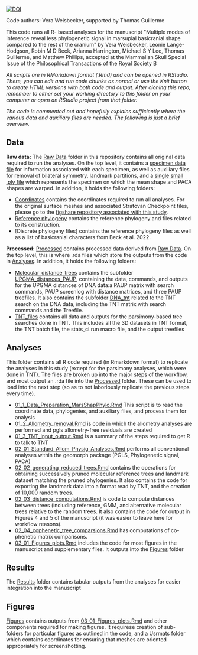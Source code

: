 
<a href="https://zenodo.org/badge/latestdoi/578834231"><img src="https://zenodo.org/badge/578834231.svg" alt="DOI"></a>

Code authors: Vera Weisbecker, supported by Thomas Guillerme

This code runs all R- based analyses for the manuscript "Multiple modes of inference reveal less phylogenetic signal in marsupial basicranial shape compared to the rest of the cranium" by Vera Weisbecker, Leonie Lange-Hodgson, Robin M D Beck, Arianna Harrington, Michael S Y Lee, Thomas Guillerme, and Matthew Phillips, accepted at the Mammalian Skull Special Issue of the Philosophical Transactions of the Royal Society B


*All scripts are in RMarkdown format (.Rmd) and can be opened in RStudio. There, you can edit and run code chunks as normal or use the Knit button to create HTML versions with both code and output. After cloning this repo, remember to either set your working directory to this folder on your computer or open an RStudio project from that folder.*

*The code is commented out and hopefully explains sufficiently where the various data and auxiliary files are needed. The following is just a brief overview.*

## Data
**Raw data:**
The [Raw Data](/Data/Raw/) folder in this repository contains all original data required to run the analyses. On the top level, it contains a [specimen data file](/Data/Raw/Species_classifier) for information associated with each specimen, as well as auxiliary files for removal of bilateral symmetry, landmark partitions, and a [single small .ply file](/Data/Raw/Marmosa_murina_MVZ197429_downsampled.ply) which represents the specimen on which the mean shape and PACA shapes are warped. In addition, it holds the following folders:

* [Coordinates](/Data/Raw/Coordinates/) contains the coordinates required to run all analyses. For the original surface meshes and associated Stratovan Checkpoint files, please go to the [figshare repository associated with this study](https://figshare.com/s/6b8027a0f0e7df492d09).
* [Reference phylogeny](/Data/Raw/Reference_phylogeny/) contains the reference phylogeny and files related to its construction.
* [Discrete phylogeny files] contains the reference phylogeny files as well as a list of basicranial characters from Beck et al. 2022.

**Processed:**
[Processed](/Data/Processed/) contains processed data derived from [Raw Data](/Data/Raw/). On the top level, this is where .rda files which store the outputs from the code in [Analyses](/Analyses/). In addition, it holds the following folders: 

* [Molecular_distance_trees](/Data/Processed/Molecular_distance_trees) contains the subfolder [UPGMA_distances_PAUP](/Data/Processed/Molecular_distance_trees/UPGMA_distances_PAUP), containing the data, commands, and outputs for the UPGMA distances of DNA data:a PAUP matrix with search commands, PAUP screenlog with distance matrices, and three PAUP treefiles. It also contains the subfolder [DNA_tnt](Data/Processed/Molecular_distance_trees/DNA_tnt) related to the TNT search on the DNA data, including the TNT matrix with search commands and the Treefile.
* [TNT_files](/Data/Processed/TNT_files/) contains all data and outputs for the parsimony-based tree searches done in TNT. This includes all the 3D datasets in TNT format, the TNT batch file, the stats_ci.run macro file, and the output treefiles

## Analyses 

This folder contains all R code required (in Rmarkdown format) to replicate the analyses in this study (except for the parsimony analyses, which were done in TNT). The files are broken up into the major steps of the workflow, and most output an .rda file into the [Processed](/Data/Processed/) folder. These can be used to load into the next step (so as to not laboriously replicate the previous steps every time).

* [01_1_Data_Preparation_MarsShapPhylo.Rmd](/Analyses/01_1_Data_Preparation_MarsShapPhylo.Rmd) This script is to read the coordinate data, phylogenies, and auxiliary files, and process them for analysis
* [01_2_Allometry_removal.Rmd](/Analyses/01_2_Allometry_removal.Rmd) is code in which the allometry analyses are performed and pgls allometry-free residuals are created
* [01_3_TNT_input_output.Rmd](/Analyses/01_3_TNT_input_output.Rmd) is a summary of the steps required to get R to talk to TNT
* [02_01_Standard_Allom_Physig_Analyses.Rmd](/Analyses/02_01_Standard_Allom_Physig_Analyses.Rmd) performs all conventional analyses within the geomorph package (PGLS, Phylogenetic signal, PACA)
* [02_02_generating_reduced_trees.Rmd](/Analyses/02_02_generating_reduced_trees.Rmd) contains the operations for obtaining successively pruned molecular reference trees and landmark dataset matching the pruned phylogenies. It also contains the code for exporting the landmark data into a format read by TNT, and the creation of 10,000 random trees.
* [02_03_distance_computations.Rmd](/Analyses/02_03_distance_computations.Rmd)  is code to compute distances between trees (including reference, GMM, and alternative molecular trees relative to the random trees. It also contains the code for output in Figures 4 and 5 of the manuscript (it was easier to leave here for workflow reasons).
* [02_04_cophenetic_tree_comparsions.Rmd](/Analyses/02_04_cophenetic_tree_comparisons.Rmd) has computations of co-phenetic matrix comparisons.
* [03_01_Figures_plots.Rmd](/Analyses/03_01_Figures_plots.Rmd) includes the code for most figures in the manuscript and supplementary files. It outputs into the [Figures](/Figures) folder

## Results

The [Results](/Results/) folder contains tabular outputs from the analyses for easier integration into the manuscript

## Figures 

[Figures](/Figures/) contains outputs from [03_01_Figures_plots.Rmd](/Analyses/03_01_Figures_plots.Rmd) and other components required for making figures. It requirese creation of sub-folders for particular figures as outlined in the code, and a Usrmats folder which contains coordinates for ensuring that meshes are oriented appropriately for screenshotting. 
 
